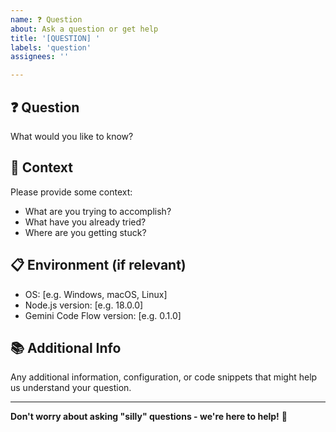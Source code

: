```yaml
---
name: ❓ Question
about: Ask a question or get help
title: '[QUESTION] '
labels: 'question'
assignees: ''

---
```


## ❓ Question
What would you like to know?

## 🎯 Context
Please provide some context:
- What are you trying to accomplish?
- What have you already tried?
- Where are you getting stuck?

## 📋 Environment (if relevant)
- OS: [e.g. Windows, macOS, Linux]
- Node.js version: [e.g. 18.0.0]
- Gemini Code Flow version: [e.g. 0.1.0]

## 📚 Additional Info
Any additional information, configuration, or code snippets that might help us understand your question.

---

**Don't worry about asking "silly" questions - we're here to help!** 🤗